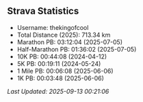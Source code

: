 

## Strava Statistics
- Username: thekingofcool
- Total Distance (2025): 713.34 km
- Marathon PB: 03:12:04 (2025-07-05)
- Half-Marathon PB: 01:36:02 (2025-07-05)
- 10K PB: 00:44:08 (2024-04-12)
- 5K PB: 00:19:11 (2024-05-24)
- 1 Mile PB: 00:06:08 (2025-06-06)
- 1K PB: 00:03:48 (2025-06-06)

*Last Updated: 2025-09-13 00:21:06*
